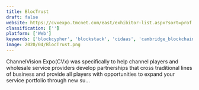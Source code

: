 ```yaml
---
title: BlocTrust
draft: false 
website: https://cvxexpo.tmcnet.com/east/exhibitor-list.aspx?sort=prof
classification: ['']
platform: ['Web']
keywords: ['blockcypher', 'blockstack', 'cidaas', 'cambridge_blockchain', 'deqode', 'elliptic', 'evernym', 'evident', 'hypr', 'hyperledger', 'idology', 'kaleido_blockchain_business_cloud', 'netki', 'onfido', 'plaid', 'reach', 'securekey', 'shobadge']
image: 2020/04/BlocTrust.png
---
```

ChannelVision Expo(CVx) was specifically to help channel players and wholesale service providers develop partnerships that cross traditional lines of business and provide all players with opportunities to expand your service portfolio through new su…